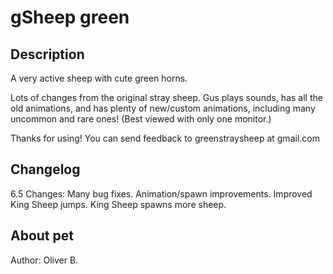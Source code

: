 # gSheep green

## Description
A very active sheep with cute green horns.

Lots of changes from the original stray sheep.
Gus plays sounds, has all the old animations, and has plenty of new/custom animations, including many uncommon and rare ones!
(Best viewed with only one monitor.)

Thanks for using!
You can send feedback to
greenstraysheep at gmail.com

## Changelog
6.5 Changes:
Many bug fixes.
Animation/spawn improvements.
Improved King Sheep jumps.
King Sheep spawns more sheep.

## About pet
Author: Oliver B.
